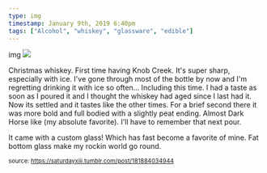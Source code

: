 ```yaml
---
type: img
timestamp: January 9th, 2019 6:40pm
tags: ["Alcohol", "whiskey", "glassware", "edible"]
---
```

img
<img src="https://saturdayxiii.github.io/media/181884034944.jpg"/>

Christmas whiskey.  First time having Knob Creek.  It's super sharp, especially with ice.  I've gone through most of the bottle by now and I'm regretting drinking it with ice so often&hellip; Including this time.  I had a taste as soon as I poured it and I thought the whiskey had aged since I last had it.  Now its settled and it tastes like the other times.  For a brief second there it was more bold and full bodied with a slightly peat ending.  Almost Dark Horse like (my absolute favorite). I'll have to remember that next pour.



It came with a custom glass! Which has fast become a favorite of mine.  Fat bottom glass make my rockin world go round.
 
      
      
      
      
      
  
<small>source: https://saturdayxiii.tumblr.com/post/181884034944</small>